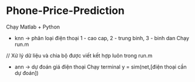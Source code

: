 # Phone-Price-Prediction
Chạy Matlab + Python
* knn -> phân loại điện thoại 
1 - cao cap, 2 - trung binh, 3 - binh dan
Chạy run.m 

// Xử lý dữ liệu và chia bộ được viết kết hợp luôn trong run.m 

* ann -> dự đoán giá điện thoại 
Chạy terminal y = sim(net,[điện thoại cần dự đoán])
